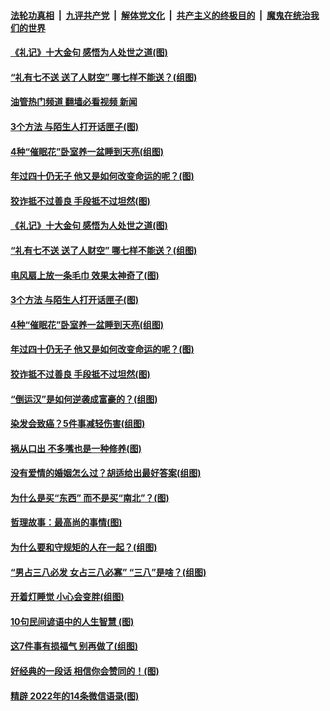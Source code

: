 ####  [法轮功真相](../../../../basic/blob/master/README.md?t=08160201) &nbsp;|&nbsp; [九评共产党](../../../../9ping.md/blob/master/README.md?t=08160201) &nbsp;|&nbsp; [解体党文化](../../../../jtdwh.md/blob/master/README.md?t=08160201)  &nbsp;|&nbsp; [共产主义的终极目的](../../../../gczydzjmd.md/blob/master/README.md?t=08160201) &nbsp;|&nbsp; [魔鬼在统治我们的世界](../../../../mgztzwmdsj.md/blob/master/README.md?t=08160201) 

#### [《礼记》十大金句 感悟为人处世之道(图)](../pages/p8/1014330.md?t=08160201) 

#### [“礼有七不送 送了人财空” 哪七样不能送？(组图)](../pages/p8/1014283.md?t=08160201) 

#### [油管热门频道 翻墙必看视频 新闻](http://45.76.130.85:81/youtube.html?08160201)

#### [3个方法 与陌生人打开话匣子(图)](../pages/p8/1014288.md?t=08160201) 

#### [4种“催眠花”卧室养一盆睡到天亮(组图)](../pages/p8/1012499.md?t=08160201) 

#### [年过四十仍无子 他又是如何改变命运的呢？(图)](../pages/p8/1014118.md?t=08160201) 

#### [狡诈抵不过善良&nbsp;手段抵不过坦然(图)](../pages/p8/1013930.md?t=08160201) 

#### [《礼记》十大金句 感悟为人处世之道(图)](../pages/p8/1014330.md?t=08160201) 

#### [“礼有七不送 送了人财空” 哪七样不能送？(组图)](../pages/p8/1014283.md?t=08160201) 

#### [电风扇上放一条毛巾 效果太神奇了(图)](../pages/p8/1014290.md?t=08160201) 

#### [3个方法 与陌生人打开话匣子(图)](../pages/p8/1014288.md?t=08160201) 

#### [4种“催眠花”卧室养一盆睡到天亮(组图)](../pages/p8/1012499.md?t=08160201) 

#### [年过四十仍无子 他又是如何改变命运的呢？(图)](../pages/p8/1014118.md?t=08160201) 

#### [狡诈抵不过善良&nbsp;手段抵不过坦然(图)](../pages/p8/1013930.md?t=08160201) 

#### [“倒运汉”是如何逆袭成富豪的？(组图)](../pages/p8/1014029.md?t=08160201) 

#### [染发会致癌？5件事减轻伤害(组图)](../pages/p8/1013774.md?t=08160201) 

#### [祸从口出 不多嘴也是一种修养(图)](../pages/p8/1013934.md?t=08160201) 

#### [没有爱情的婚姻怎么过？胡适给出最好答案(组图)](../pages/p8/1012711.md?t=08160201) 

#### [为什么是买“东西” 而不是买“南北”？(图)](../pages/p8/1013929.md?t=08160201) 

#### [哲理故事：最高尚的事情(图)](../pages/p8/1014072.md?t=08160201) 

#### [为什么要和守规矩的人在一起？(组图)](../pages/p8/1013728.md?t=08160201) 

#### [“男占三八必发 女占三八必寡” “三八”是啥？(组图)](../pages/p8/1013530.md?t=08160201) 

#### [开着灯睡觉 小心会变胖(组图)](../pages/p8/1013730.md?t=08160201) 

#### [10句民间谚语中的人生智慧 (图)](../pages/p8/1013851.md?t=08160201) 

#### [这7件事有损福气 别再做了(组图)](../pages/p8/1011063.md?t=08160201) 

#### [好经典的一段话 相信你会赞同的！(图)](../pages/p8/1013806.md?t=08160201) 

#### [精辟 2022年的14条微信语录(图)](../pages/p8/1013540.md?t=08160201) 

<img src='http://gfw-breaker.win/goodnews/indexes/p8.md' width='0px' height='0px'/>
